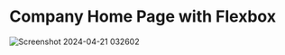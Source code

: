 # Company Home Page with Flexbox
![Screenshot 2024-04-21 032602](https://github.com/maddielingad/FlexboxBusinessSiteStarting/assets/96184579/494f9cf5-570a-402a-9425-4aa3c651eb01)
